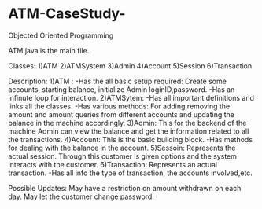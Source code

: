 # ATM-CaseStudy-
Objected Oriented Programming


ATM.java is the main file.

Classes:
1)ATM
2)ATMSystem
3)Admin
4)Account
5)Session
6)Transaction

Description:
1)ATM :
  -Has the all basic setup required:
     Create some accounts, starting balance, initialize Admin loginID,password.
  -Has an infinute loop for interaction.
2)ATMSytem:
  -Has all important definitions and links all the classes.
  -Has various methods:
    For adding,removing the amount and amount queries from different accounts and updating the balance in the machine accordingly.
3)Admin:
  This for the backend of the machine
  Admin can view the balance and get the information related to all the transactions.
4)Account:
  This is the basic building block.
  -Has methods for dealing with the balance in the account.
5)Sessoin:
  Represents the actual session.
  Through this customer is given options and the system interacts with the customer.
6)Transaction:
  Represents an actual transaction.
  -Has all info the type of transaction, the accounts involved,etc.
  
Possible Updates:
 May have a restriction on amount withdrawn on each day.
 May let the customer change password. 
  
